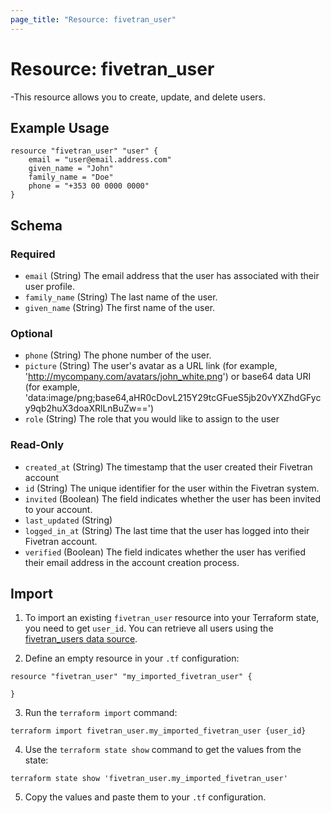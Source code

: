 ```yaml
---
page_title: "Resource: fivetran_user"
---
```


# Resource: fivetran_user

-This resource allows you to create, update, and delete users.

## Example Usage

```hcl
resource "fivetran_user" "user" {
    email = "user@email.address.com"
    given_name = "John"
    family_name = "Doe"
    phone = "+353 00 0000 0000"
}
```

<!-- schema generated by tfplugindocs -->
## Schema

### Required

- `email` (String) The email address that the user has associated with their user profile.
- `family_name` (String) The last name of the user.
- `given_name` (String) The first name of the user.

### Optional

- `phone` (String) The phone number of the user.
- `picture` (String) The user's avatar as a URL link (for example, 'http://mycompany.com/avatars/john_white.png') or base64 data URI (for example, 'data:image/png;base64,aHR0cDovL215Y29tcGFueS5jb20vYXZhdGFycy9qb2huX3doaXRlLnBuZw==')
- `role` (String) The role that you would like to assign to the user

### Read-Only

- `created_at` (String) The timestamp that the user created their Fivetran account
- `id` (String) The unique identifier for the user within the Fivetran system.
- `invited` (Boolean) The field indicates whether the user has been invited to your account.
- `last_updated` (String)
- `logged_in_at` (String) The last time that the user has logged into their Fivetran account.
- `verified` (Boolean) The field indicates whether the user has verified their email address in the account creation process.

## Import

1. To import an existing `fivetran_user` resource into your Terraform state, you need to get `user_id`. 
You can retrieve all users using the [fivetran_users data source](/docs/data-sources/users).

2. Define an empty resource in your `.tf` configuration:

```hcl
resource "fivetran_user" "my_imported_fivetran_user" {

}
```

3. Run the `terraform import` command:

```
terraform import fivetran_user.my_imported_fivetran_user {user_id}
```

4. Use the `terraform state show` command to get the values from the state:

```
terraform state show 'fivetran_user.my_imported_fivetran_user'
```
5. Copy the values and paste them to your `.tf` configuration.